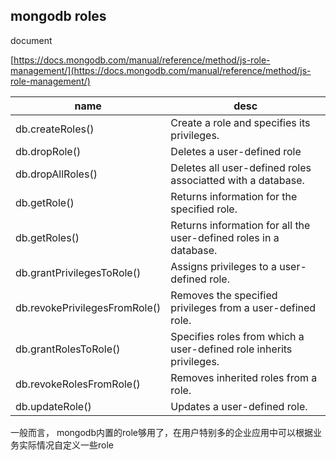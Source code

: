 ## mongodb roles

document

[https://docs.mongodb.com/manual/reference/method/js-role-management/](https://docs.mongodb.com/manual/reference/method/js-role-management/)

| name   | desc |
|--------|-------|
|db.createRoles() | Create a role and specifies its privileges.|
|db.dropRole() | Deletes a user-defined role|
|db.dropAllRoles()  | Deletes all user-defined roles associatted with a database. |
|db.getRole() | Returns information for the specified role. |
|db.getRoles() | Returns information for all the user-defined roles in a database. |
|db.grantPrivilegesToRole() | Assigns privileges to a user-defined role. |
|db.revokePrivilegesFromRole() | Removes the specified privileges from a user-defined role. |
|db.grantRolesToRole() | 	Specifies roles from which a user-defined role inherits privileges. |
|db.revokeRolesFromRole() | Removes inherited roles from a role. |
|db.updateRole() | 	Updates a user-defined role. |

一般而言， mongodb内置的role够用了，在用户特别多的企业应用中可以根据业务实际情况自定义一些role
